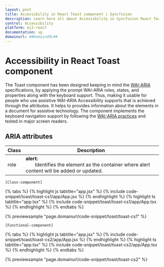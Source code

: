 ```yaml
---
layout: post
title: Accessibility in React Toast component | Syncfusion
description: Learn here all about Accessibility in Syncfusion React Toast component of Syncfusion Essential JS 2 and more.
control: Accessibility 
platform: ej2-react
documentation: ug
domainurl: ##DomainURL##
---
```


# Accessibility in React Toast component

The Toast component has been designed keeping in mind the [WAI-ARIA](http://www.w3.org/WAI/PF/aria-practices/) specifications, by applying the prompt WAI-ARIA roles, states, and properties along with the keyboard support. Thus, making it usable for people who use assistive WAI-ARIA Accessibility supports that is achieved through the attributes. It helps to provides information about the elements in a document for assistive technology. The component implements the keyboard navigation support by following the [WAI-ARIA practices](https://www.w3.org/TR/wai-aria-practices/) and tested in major screen readers.

## ARIA attributes

<!-- markdownlint-disable MD033 -->

| Class | Description |
| -------- | -------- |
| role | <b>alert:</b> <br/>   &nbsp;&nbsp;&nbsp;&nbsp;&nbsp;&nbsp; Identifies the element as the container where alert content will be added or updated. |

`[Class-component]`

{% tabs %}
{% highlight js tabtitle="app.jsx" %}
{% include code-snippet/toast/toast-cs1/app/App.jsx %}
{% endhighlight %}
{% highlight ts tabtitle="app.tsx" %}
{% include code-snippet/toast/toast-cs1/app/App.tsx %}
{% endhighlight %}
{% endtabs %}

 {% previewsample "page.domainurl/code-snippet/toast/toast-cs1" %}

`[Functional-component]`

{% tabs %}
{% highlight js tabtitle="app.jsx" %}
{% include code-snippet/toast/toast-cs2/app/App.jsx %}
{% endhighlight %}
{% highlight ts tabtitle="app.tsx" %}
{% include code-snippet/toast/toast-cs2/app/App.tsx %}
{% endhighlight %}
{% endtabs %}

 {% previewsample "page.domainurl/code-snippet/toast/toast-cs2" %}